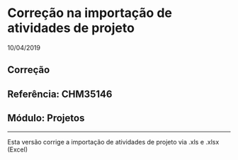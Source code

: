 # Correção na importação de atividades de projeto
10/04/2019
## Correção
## Referência: CHM35146
## Módulo: Projetos
***

Esta versão corrige a importação de atividades de projeto via .xls e .xlsx (Excel)